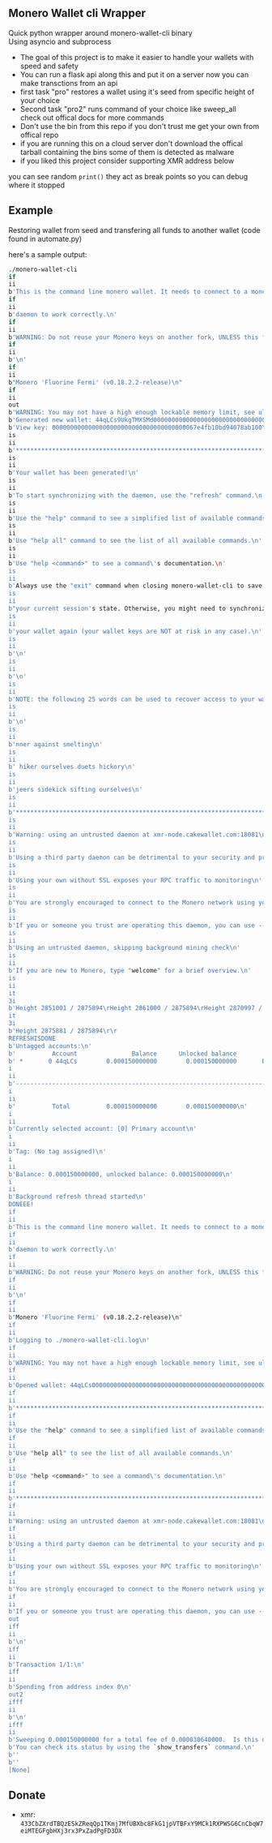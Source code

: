 ## Monero Wallet cli Wrapper

Quick python wrapper around monero-wallet-cli binary  
Using asyncio and subprocess  

- The goal of this project is to make it easier to handle your wallets with speed and safety 
- You can run a flask api along this and put it on a server now you can make transctions from an api
- first task "pro" restores a wallet using it's seed from specific height of your choice  
- Second task "pro2" runs command of your choice like sweep_all  
  check out offical docs for more commands
- Don't use the bin from this repo if you don't trust me get your own from offical repo
- if you are running this on a cloud server don't download the offical tarball containing the bins some of them is detected as malware
- if you liked this project consider supporting XMR address below

you can see random `print()` they act as break points so you can debug where it stopped  
## Example
Restoring wallet from seed and transfering all funds to another wallet (code found in automate.py)  

here's a sample output:  


```bash
./monero-wallet-cli
if
ii
b'This is the command line monero wallet. It needs to connect to a monero\n'
if
ii
b'daemon to work correctly.\n'
if
ii
b'WARNING: Do not reuse your Monero keys on another fork, UNLESS this fork has key reuse mitigations built in. Doing so will harm your privacy.\n'
if
ii
b'\n'
if
ii
b"Monero 'Fluorine Fermi' (v0.18.2.2-release)\n"
if
ii
out
b'WARNING: You may not have a high enough lockable memory limit, see ulimit -l\n'
b'Generated new wallet: 44qLCs9UkgTMXSMd00000000000000000000000000000000000000000000000yrHxdu35b4zAyri6Hfnmhm\n'
b'View key: 0000000000000000000000000000000000000067e4fb10bd94078ab100\n'
is
ii
b'**********************************************************************\n'
is
ii
b'Your wallet has been generated!\n'
is
ii
b'To start synchronizing with the daemon, use the "refresh" command.\n'
is
ii
b'Use the "help" command to see a simplified list of available commands.\n'
is
ii
b'Use "help all" command to see the list of all available commands.\n'
is
ii
b'Use "help <command>" to see a command\'s documentation.\n'
is
ii
b'Always use the "exit" command when closing monero-wallet-cli to save \n'
is
ii
b"your current session's state. Otherwise, you might need to synchronize \n"
is
ii
b'your wallet again (your wallet keys are NOT at risk in any case).\n'
is
ii
b'\n'
is
ii
b'\n'
is
ii
b'NOTE: the following 25 words can be used to recover access to your wallet. Write them down and store them somewhere safe and secure. Please do not store them in your email or on file storage services outside of your immediate control.\n'
is
ii
b'\n'
is
ii
b'nner against smelting\n'
is
ii
b' hiker ourselves duets hickory\n'
is
ii
b'jeers sidekick sifting ourselves\n'
is
ii
b'**********************************************************************\n'
is
ii
b'Warning: using an untrusted daemon at xmr-node.cakewallet.com:18081\n'
is
ii
b'Using a third party daemon can be detrimental to your security and privacy\n'
is
ii
b'Using your own without SSL exposes your RPC traffic to monitoring\n'
is
ii
b'You are strongly encouraged to connect to the Monero network using your own daemon\n'
is
ii
b'If you or someone you trust are operating this daemon, you can use --trusted-daemon\n'
is
ii
b'Using an untrusted daemon, skipping background mining check\n'
is
ii
b'If you are new to Monero, type "welcome" for a brief overview.\n'
is
ii
it
3i
b'Height 2851001 / 2875894\rHeight 2861000 / 2875894\rHeight 2870997 / 2875894\rHeight 2875721 / 2875894\rHeight 2875858 / 2875894\r\rHeight 2875881, txid <ae068330d5a5c212fdd010000000000000000000062efb0000bb8e9>, 0.000150000000, idx 0/0\n'
it
3i
b'Height 2875881 / 2875894\r\r                                                                \rRefresh done, blocks received: 173\n'
REFRESHISDONE
b'Untagged accounts:\n'
b'          Account               Balance      Unlocked balance                 Label\n'
b' *       0 44qLCs        0.000150000000        0.000150000000       Primary account\n'
i
ii
b'------------------------------------------------------------------------------------\n'
i
ii
b'          Total          0.000150000000        0.000150000000\n'
i
ii
b'Currently selected account: [0] Primary account\n'
i
ii
b'Tag: (No tag assigned)\n'
i
ii
b'Balance: 0.000150000000, unlocked balance: 0.000150000000\n'
i
ii
b'Background refresh thread started\n'
DONEEE!
if
ii
b'This is the command line monero wallet. It needs to connect to a monero\n'
if
ii
b'daemon to work correctly.\n'
if
ii
b'WARNING: Do not reuse your Monero keys on another fork, UNLESS this fork has key reuse mitigations built in. Doing so will harm your privacy.\n'
if
ii
b'\n'
if
ii
b"Monero 'Fluorine Fermi' (v0.18.2.2-release)\n"
if
ii
b'Logging to ./monero-wallet-cli.log\n'
if
ii
b'WARNING: You may not have a high enough lockable memory limit, see ulimit -l\n'
if
ii
b'Opened wallet: 44qLCs000000000000000000000000000000000000000000000000000000000000000000000000ABgtyrHxdu35b4zAyri6Hfnmhm\n'
if
ii
b'**********************************************************************\n'
if
ii
b'Use the "help" command to see a simplified list of available commands.\n'
if
ii
b'Use "help all" to see the list of all available commands.\n'
if
ii
b'Use "help <command>" to see a command\'s documentation.\n'
if
ii
b'**********************************************************************\n'
if
ii
b'Warning: using an untrusted daemon at xmr-node.cakewallet.com:18081\n'
if
ii
b'Using a third party daemon can be detrimental to your security and privacy\n'
if
ii
b'Using your own without SSL exposes your RPC traffic to monitoring\n'
if
ii
b'You are strongly encouraged to connect to the Monero network using your own daemon\n'
if
ii
b'If you or someone you trust are operating this daemon, you can use --trusted-daemon\n'
out
iff
ii
b'\n'
iff
ii
b'Transaction 1/1:\n'
iff
ii
b'Spending from address index 0\n'
out2
ifff
ii
b'\n'
ifff
ii
b'Sweeping 0.000150000000 for a total fee of 0.000030640000.  Is this okay?  (Y/Yes/N/No): Transaction successfully submitted, transaction <c30c9f3fe6baf046908ab81996fa4a1e473a553baa6bc54f01d7a0b190f17b90>\n'
b'You can check its status by using the `show_transfers` command.\n'
b''
b''
[None]
```


## Donate

- xmr: `433CbZXrdTBQzESkZReqQp1TKmj7MfUBXbc8FkG1jpVTBFxY9MCk1RXPWSG6CnCbqW7eiMTEGFgbHXj3rx3PxZadPgFD3DX`
